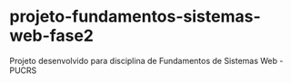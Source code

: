# projeto-fundamentos-sistemas-web-fase2
Projeto desenvolvido para disciplina de Fundamentos de Sistemas Web - PUCRS
